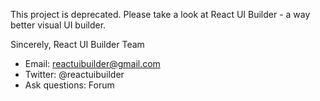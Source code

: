 


This project is deprecated.
Please take a look at React UI Builder - a way better visual UI builder.

Sincerely,
React UI Builder Team

* Email: reactuibuilder@gmail.com
* Twitter: @reactuibuilder
* Ask questions: Forum

